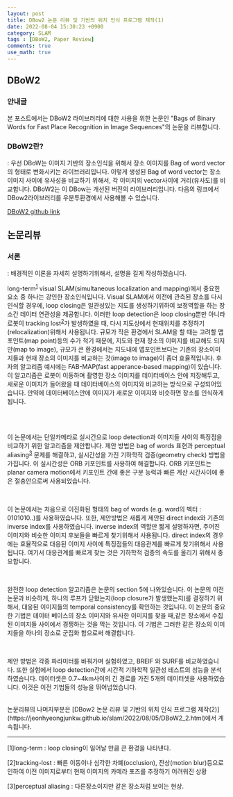 ```yaml
---
layout: post
title: DBow2 논문 리뷰 및 기반의 위치 인식 프로그램 제작(1)
date: 2022-08-04 15:30:23 +0900
category: SLAM
tags : [DBoW2, Paper Review]
comments: true
use_math: true
---
```

## DBoW2

### 안내글

본 포스트에서는 DBoW2 라이브러리에 대한 사용을 위한 논문인 "Bags of Binary Words for Fast Place Recognition in Image Sequences"의 논문을 리뷰합니다.

### DBoW2란?

: 우선 DBoW는 이미지 기반의 장소인식을 위해서 장소 이미지를 Bag of word vector의 형태로 변화시키는 라이브러리입니다. 이렇게 생성된 Bag of word vector는 장소 이미지 사이에 
유사성을 비교하기 위해서, 각 이미지의 vector사이에 거리(유사도)를 비교합니다. DBoW2는 이 DBow는 개선된 버전의 라이브러리입니다. 다음의 링크에서 DBow2라이브러리를 우분투환경에서 사용해볼 수 있습니다. 

[DBoW2 github link](https://github.com/dorian3d/DBoW2)

## 논문리뷰

### 서론
: 배경적인 이론을 자세히 설명하기위해서, 설명을 길게 작성하겠습니다. 

long-term<sup>[1](#long-term)</sup> visual SLAM(simultaneous localization and mapping)에서 중요한 요소 중 하나는 강인한 장소인식입니다. 
Visual SLAM에서 이전에 관측된 장소를 다시 인식할 경우에, loop closing은 일관성있는 지도를 생성하기위하여 보정역할을 하는 장소간 데이터 연관성을 제공합니다.
이러한 loop detection은 loop closing뿐만 아니라 로봇이 tracking lost<sup>[2](#tracking-lost)</sup>가 발생하였을 때, 다시 지도상에서 현재위치를 
추정하기(relocalization)위해서 사용됩니다. 규모가 작은 환경에서 SLAM을 할 때는 고려할 맵 포인트(map point)등의 수가 적기 때문에, 지도와 현재 장소의 이미지를 비교해도 되지만(map to image), 규모가 큰 환경에서는 지도내에 맵포인트보다는 기존의 장소이미지들과 현재 장소의 이미지를 비교하는 것(image to image)이 좀더 효율적입니다. 후자의 알고리즘 예시에는 FAB-MAP(fast apperance-based mapping)이 있습니다. 이 알고리즘은 로봇이 이동하며 촬영한 장소 이미지를 데이터베이스 안에 저장해두고, 새로운 이미지가 들어왔을 때 데이터베이스의 이미지와 비교하는 방식으로 구성되어있습니다. 만약에 데이터베이스안에 이미지가 새로운 이미지와 비슷하면 장소를 인식하게 됩니다. 

<br/>


<br/>

이 논문에서는 단일카메라로 실시간으로 loop detection과 이미지들 사이의 특징점을 비교하기 위한 알고리즘을 제안합니다. 제안 방법은 bag of words 표현과 perceptual aliasing<sup>[3](#perceptual)</sup> 문제를 해결하고, 실시간성을 가진 기하학적 검증(geometry check) 방법을 가집니다. 이 실시간성은 ORB 키포인트를 사용하여 해결합니다. ORB 키포인트는 planar camera motion에서 키포인트 간에 좋은 구분 능력과 빠른 계산 시간사이에 좋은 절충안으로써 사용되었습니다.

<br/>

이 논문에서는 처음으로 이진화된 형태의 bag of words (e.g. word의 벡터 : 0101010..)를 사용하였습니다. 또한, 제안방법은 새롭게 제안된 direct index와 기존의 inverse index를 사용하였습니다. inverse index의 역할만 짧게 설명하자면, 주어진 이미지와 비슷한 이미지 후보들을 빠르게 찾기위해서 사용됩니다. direct index의 경우에는 효율적으로 대응된 이미지 사이에 특징점들의 대응관계를 빠르게 찾기위해서 사용됩니다. 여기서 대응관계를 빠르게 찾는 것은 기하학적 검증의 속도를 올리기 위해서 중요합니다.

<br/>

완전한 loop detection 알고리즘은 논문의 section 5에 나와있습니다. 이 논문의 이전 논문과 비슷하게, 하나의 루프가 닫혔는지(loop closure가 발생했는지)를 결정하기 위해서, 대응된 이미지들의 temporal consistency를 확인하는 것입니다. 이 논문의 중요한 기법은 데이터 베이스의 장소 이미지와 유사한 이미지를 찾을 때,같은 장소에서 수집된 이미지들 사이에서 경쟁하는 것을 막는 것입니다. 이 기법은 그러한 같은 장소의 이미지들을 하나의 장소로 군집화 함으로써 해결합니다.

<br/>

제안 방법은 각종 파라미터를 바꿔가며 실험하였고, BREIF 와 SURF를 비교하였습니다. 또한 실험에서 loop detection간에 시간적 기하학적 일관성 테스트의 성능을 분석하였습니다. 
데이터셋은 0.7~4km사이의 긴 경로를 가진 5개의 데이터셋을 사용하였습니다. 이것은 이전 기법들의 성능을 뛰어넘었습니다. 

<br/>
논문리뷰의 나머지부분은 [DBow2 논문 리뷰 및 기반의 위치 인식 프로그램 제작(2)](https://jeonhyeongjunkw.github.io/slam/2022/08/05/DBoW2_2.html)에서 계속됩니다.
<br/>

--------  
<a name="long-term">[1]long-term</a> : loop closing이 일어날 만큼 큰 환경을 나타낸다.

<a name="tracking-lost">[2]tracking-lost</a> : 빠른 이동이나 심각한 차폐(occlusion), 잔상(motion blur)등으로 인하여 이전 이미지로부터 현재 이미지의 카메라 포즈를 추정하기 어려워진 상황

<a name="perceptual">[3]perceptual aliasing</a> : 다른장소이지만 같은 장소처럼 보이는 현상.
